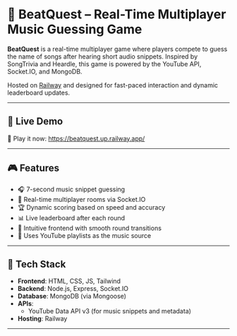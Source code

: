 # 🎵 BeatQuest – Real-Time Multiplayer Music Guessing Game

**BeatQuest** is a real-time multiplayer game where players compete to guess the name of songs after hearing short audio snippets. Inspired by SongTrivia and Heardle, this game is powered by the YouTube API, Socket.IO, and MongoDB.

Hosted on [Railway](https://railway.app) and designed for fast-paced interaction and dynamic leaderboard updates.

---

## 🚀 Live Demo

🔗 Play it now: https://beatquest.up.railway.app/

---

## 🎮 Features

- 🎧 7-second music snippet guessing
- 👥 Real-time multiplayer rooms via Socket.IO
- 🏆 Dynamic scoring based on speed and accuracy
- 📊 Live leaderboard after each round
- 🎨 Intuitive frontend with smooth round transitions
- 🎯 Uses YouTube playlists as the music source

---

## 🧰 Tech Stack

- **Frontend**: HTML, CSS, JS, Tailwind
- **Backend**: Node.js, Express, Socket.IO
- **Database**: MongoDB (via Mongoose)
- **APIs**:
  - YouTube Data API v3 (for music snippets and metadata)
- **Hosting**: Railway

---

